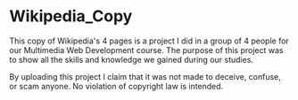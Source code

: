 # Wikipedia_Copy

This copy of Wikipedia's 4 pages is a project I did in a group of 4 people for our Multimedia Web Development course. The purpose of this project was to show all the skills and knowledge we gained during our studies. 

By uploading this project I claim that it was not made to deceive, confuse, or scam anyone. No violation of copyright law is intended.
